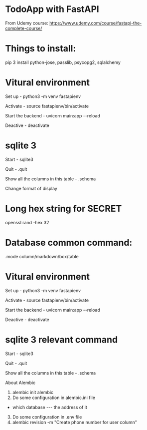 # TodoApp with FastAPI

From Udemy course: https://www.udemy.com/course/fastapi-the-complete-course/

# Things to install:

pip 3 install python-jose, passlib, psycopg2, sqlalchemy

# Vitural environment

Set up - python3 -m venv fastapienv

Activate - source fastapienv/bin/activate

Start the backend - uvicorn main:app --reload

Deactive - deactivate

# sqlite 3

Start - sqlite3

Quit - .quit

Show all the columns in this table - .schema

Change format of display

# Long hex string for SECRET

openssl rand -hex 32

# Database common command:

.mode column/markdown/box/table

# Vitural environment

Set up - python3 -m venv fastapienv

Activate - source fastapienv/bin/activate

Start the backend - uvicorn main:app --reload

Deactive - deactivate

# sqlite 3 relevant command

Start - sqlite3

Quit - .quit

Show all the columns in this table - .schema

About Alembic

1. alembic init alembic
2. Do some configuration in alembic.ini file

- which database --- the address of it

3. Do some configuration in .env file
4. alembic revision -m "Create phone number for user column"
